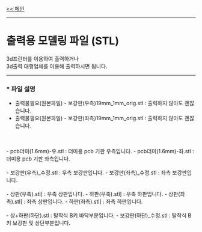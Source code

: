 [<< 메인](../)

---
# 출력용 모델링 파일 (STL)

3d프린터를 이용하여 출력하거나<br>
3d출력 대행업체를 이용해 출력하시면 됩니다.

---
### * 파일 설명
- 출력불필요(원본파일) - 보강판(우측)19mm_1mm_orig.stl : 출력하지 않아도 괜찮습니다.
- 출력불필요(원본파일) - 보강판(좌측)19mm_1mm_orig.stl : 출력하지 않아도 괜찮습니다.
<br>
<br>
- pcb더미(1.6mm)-우.stl : 더미용 pcb 기판 우측입니다.
- pcb더미(1.6mm)-좌.stl : 더미용 pcb 기판 좌측입니다.
<br>
<br>
- 보강판(우측)_수정.stl : 우측 보강판입니다.
- 보강판(좌측)_수정.stl : 좌측 보강판입니다.
<br>
<br>
- 상판(우측).stl] : 우측 상판입니다.
- 하판(우측).stl] : 우측 하판입니다.
- 상판(좌측).stl] : 좌측 상판입니다.
- 하판(좌측).stl] : 좌측 하판입니다.
  <br>
  <br>
- 상+하판(하단).stl : 탈착식 B키 바닥부분입니다.
- 보강판(하단)_수정.stl : 탈착식 B키 보강판 및 상단부분입니다.